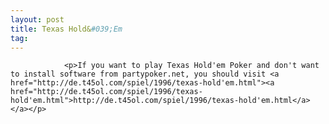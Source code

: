 ```yaml
---
layout: post
title: Texas Hold&#039;Em
tag: 
---
```



                <p>If you want to play Texas Hold'em Poker and don't want to install software from partypoker.net, you should visit <a href="http://de.t45ol.com/spiel/1996/texas-hold'em.html"><a href="http://de.t45ol.com/spiel/1996/texas-hold'em.html">http://de.t45ol.com/spiel/1996/texas-hold'em.html</a></a></p>
            
